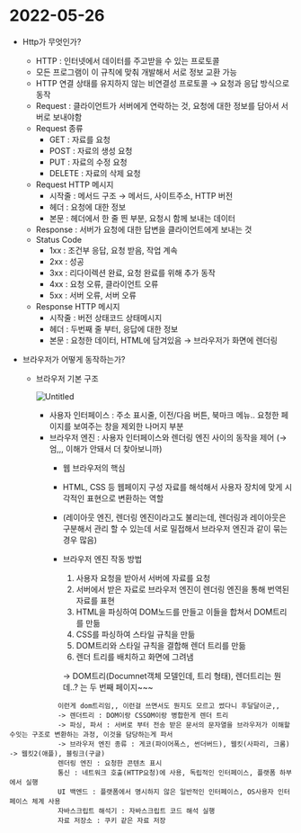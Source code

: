 # 2022-05-26

- Http가 무엇인가?
    - HTTP : 인터넷에서 데이터를 주고받을 수 있는 프로토콜
    - 모든 프로그램이 이 규칙에 맞춰 개발해서 서로 정보 교환 가능
    - HTTP 연결 상태를 유지하지 않는 비연결성 프로토콜 → 요청과 응답 방식으로 동작
    - Request : 클라이언트가 서버에게 연락하는 것, 요청에 대한 정보를 담아서 서버로 보내야함
    - Request 종류
        - GET : 자료를 요청
        - POST : 자료의 생성 요청
        - PUT : 자료의 수정 요청
        - DELETE : 자료의 삭제 요청
    - Request HTTP 메시지
        - 시작줄 : 메서드 구조 → 메서드, 사이트주소, HTTP 버전
        - 헤더 : 요청에 대한 정보
        - 본문 : 헤더에서 한 줄 띈 부분, 요청시 함께 보내는 데이터
    - Response : 서버가 요청에 대한 답변을 클라이언트에게 보내는 것
    - Status Code
        - 1xx : 조건부 응답, 요청 받음, 작업 계속
        - 2xx : 성공
        - 3xx : 리다이렉션 완료, 요청 완료를 위해 추가 동작
        - 4xx : 요청 오류, 클라이언트 오류
        - 5xx : 서버 오류, 서버 오류
    - Response HTTP 메시지
        - 시작줄 : 버전 상태코드 상태메시지
        - 헤더 : 두번째 줄 부터, 응답에 대한 정보
        - 본문 : 요청한 데이터, HTML에 담겨있음 → 브라우저가 화면에 렌더링
    
- 브라우저가 어떻게 동작하는가?
    - 브라우저 기본 구조
        
        ![Untitled](2022-05-26%2044780990177c480db5050d710c5c5136/Untitled.png)
        
        - 사용자 인터페이스 : 주소 표시줄, 이전/다음 버튼, 북마크 메뉴.. 요청한 페이지를 보여주는 창을 제외한 나머지 부분
        - 브라우저 엔진 : 사용자 인터페이스와 렌더링 엔진 사이의 동작을 제어 (→ 엄,,, 이해가 안돼서 더 찾아보니까)
            - 웹 브라우저의 핵심
            - HTML, CSS 등 웹페이지 구성 자료를 해석해서 사용자 장치에 맞게 시각적인 표현으로 변환하는 역할
            - (레이아웃 엔진, 렌더링 엔진이라고도 불리는데, 렌더링과 레이아웃은  구분해서 관리 할 수 있는데 서로 밀접해서 브라우저 엔진과 같이 묶는 경우 많음)
            - 브라우저 엔진 작동 방법
                1. 사용자 요청을 받아서 서버에 자료를 요청
                2. 서버에서 받은 자료로 브라우저 엔진이 렌더링 엔진을 통해 번역된 자료를 표현
                3. HTML을 파싱하여 DOM노드를 만들고 이들을 합쳐서 DOM트리를 만듦 
                4. CSS를 파싱하여 스타일 규칙을 만듦
                5. DOM트리와 스타일 규칙을 결합해 렌더 트리를 만듦
                6. 렌더 트리를 배치하고 화면에 그려냄
                
                → DOM트리(Documnet객체 모델인데, 트리 형태), 렌더트리는 뭔데..? 는 두 번째 페이지~~~
<!--                 → <!DOCTYPE html>
                    <html lang="ko">
                    <head>
                        <title>DOM 알아보기</title>
                        <meta charset="UTF-8">
                    </head>
                    <body>
                        <h1>DOM이란?</h1>
                        <p><strong>Document Object Model</strong>의 줄임말입니다.</p>
                    </body>
                    </html> -->
                이런게 dom트리임,, 이런걸 쓰면서도 뭔지도 모르고 썼다니 후달달이군,,
                -> 렌더트리 : DOM이랑 CSSOM이랑 병합한게 렌더 트리
                -> 파싱, 파서 : 서버로 부터 전송 받은 문서의 문자열을 브라우저가 이해할 수잇는 구조로 변환하는 과정, 이것을 담당하는게 파서
                -> 브라우저 엔진 종류 : 게코(파이어폭스, 썬더버드), 웹킷(사파리, 크롬) -> 웹킷2(애플), 블링크(구글)
                렌더링 엔진 : 요청한 콘텐츠 표시
                통신 : 네트워크 호출(HTTP요청)에 사용, 독립적인 인터페이스, 플랫폼 하부에서 실행
                UI 백엔드 : 플랫폼에서 명시하지 않은 일반적인 인터페이스, OS사용자 인터페이스 체계 사용
                자바스크립트 해석기 : 자바스크립트 코드 해석 실행
                자료 저장소 : 쿠키 같은 자료 저장
